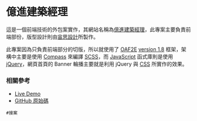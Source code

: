 # 億進建築經理

這是一個前端技術的外包案實作，其網站名稱為[億進建築經理](http://www.egbto.com.tw/)，此專案主要負責前端部份，版型設計則由[宙思設計](https://www.zeusdesign.com.tw/)所製作。

此專案因為只負責前端部分的切版，所以就使用了 [OAF2E](https://github.com/comdan66/oaf2e) [version 1.8](https://github.com/comdan66/oaf2e/tree/version/1.8) 框架，架構中主要是使用 [Compass](http://compass-style.org/) 來編譯 [SCSS](http://sass-lang.com/)，而 [JavaScript](https://zh.wikipedia.org/zh-tw/JavaScript) 函式庫則是使用 [jQuery](https://zh.wikipedia.org/zh-tw/JQuery)，網頁首頁的 Banner 輪播主要就是利用 jQuery 與 [CSS](https://zh.wikipedia.org/zh-tw/%E5%B1%82%E5%8F%A0%E6%A0%B7%E5%BC%8F%E8%A1%A8) 所實作的效果。

### 相關參考
* [Live Demo](http://www.egbto.com.tw/)
* [GitHub 原始碼](https://github.com/comdan66/bto)

`#接案`